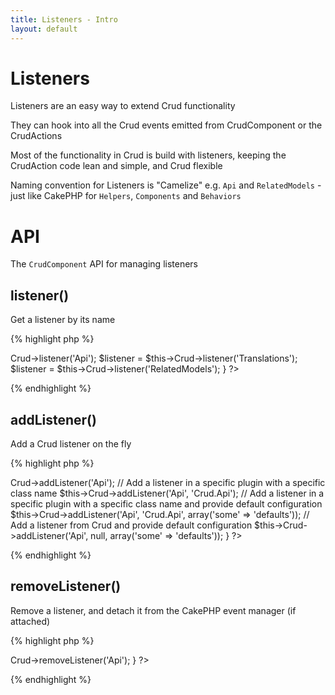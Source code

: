 ```yaml
---
title: Listeners - Intro
layout: default
---
```


# Listeners

Listeners are an easy way to extend Crud functionality

They can hook into all the Crud events emitted from CrudComponent or the CrudActions

Most of the functionality in Crud is build with listeners, keeping the CrudAction code lean and simple, and Crud flexible

Naming convention for Listeners is "Camelize" e.g. `Api` and `RelatedModels` - just like CakePHP for `Helpers`, `Components` and `Behaviors`

# API
The `CrudComponent` API for managing listeners

## listener()

Get a listener by its name

{% highlight php %}
<?php
public function beforeFilter() {
	$listener = $this->Crud->listener('Api');
	$listener = $this->Crud->listener('Translations');
	$listener = $this->Crud->listener('RelatedModels');
}
?>
{% endhighlight %}

## addListener()

Add a Crud listener on the fly

{% highlight php %}
<?php
public function beforeFilter() {
	// Shorthand to add a listener in the Crud plugin
	$this->Crud->addListener('Api');

	// Add a listener in a specific plugin with a specific class name
	$this->Crud->addListener('Api', 'Crud.Api');

	// Add a listener in a specific plugin with a specific class name and provide default configuration
	$this->Crud->addListener('Api', 'Crud.Api', array('some' => 'defaults'));

	// Add a listener from Crud and provide default configuration
	$this->Crud->addListener('Api', null, array('some' => 'defaults'));
}
?>
{% endhighlight %}

## removeListener()

Remove a listener, and detach it from the CakePHP event manager (if attached)

{% highlight php %}
<?php
public function beforeFilter() {
	$this->Crud->removeListener('Api');
}
?>
{% endhighlight %}
